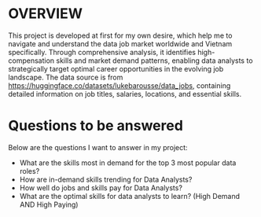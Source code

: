 # OVERVIEW
This project is developed at first for my own desire, which help me to navigate and understand the data job market worldwide and Vietnam specifically. Through comprehensive analysis, it identifies high-compensation skills and market demand patterns, enabling data analysts to strategically target optimal career opportunities in the evolving job landscape.
The data source is from https://huggingface.co/datasets/lukebarousse/data_jobs, containing detailed information on job titles, salaries, locations, and essential skills. 

# Questions to be answered
Below are the questions I want to answer in my project:
- What are the skills most in demand for the top 3 most popular data roles?
- How are in-demand skills trending for Data Analysts?
- How well do jobs and skills pay for Data Analysts?
- What are the optimal skills for data analysts to learn? (High Demand AND High Paying)


